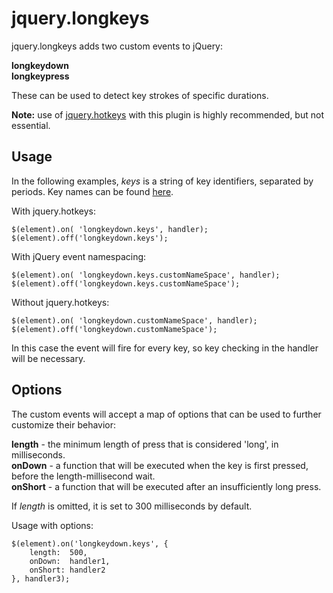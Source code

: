 jquery.longkeys
===============

jquery.longkeys adds two custom events to jQuery:

**longkeydown**  
**longkeypress**

These can be used to detect key strokes of specific durations.

**Note:** use of [jquery.hotkeys](https://github.com/tzuryby/jquery.hotkeys)
with this plugin is highly recommended, but not essential.

## Usage ##

In the following examples, *keys* is a string of key identifiers, separated by periods.
Key names can be found
[here](https://github.com/tzuryby/jquery.hotkeys/blob/master/jquery.hotkeys.js).

With jquery.hotkeys:

    $(element).on( 'longkeydown.keys', handler);
    $(element).off('longkeydown.keys');

With jQuery event namespacing:

    $(element).on( 'longkeydown.keys.customNameSpace', handler);
    $(element).off('longkeydown.keys.customNameSpace');

Without jquery.hotkeys:

    $(element).on( 'longkeydown.customNameSpace', handler);
    $(element).off('longkeydown.customNameSpace');

In this case the event will fire for every key, so key checking in the handler will be necessary.

## Options ##

The custom events will accept a map of options that can be used to further
customize their behavior:

**length** - the minimum length of press that is considered 'long', in milliseconds.  
**onDown** - a function that will be executed when the key is first pressed,
before the length-millisecond wait.  
**onShort** - a function that will be executed after an insufficiently long press. 

If *length* is omitted, it is set to 300 milliseconds by default.

Usage with options:

    $(element).on('longkeydown.keys', {
        length:  500,
        onDown:  handler1,
        onShort: handler2
    }, handler3);

